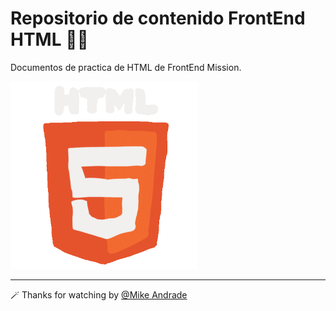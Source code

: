 # Repositorio de contenido FrontEnd HTML 🧑‍💻
Documentos de practica de HTML de FrontEnd Mission.
<p align="light"> <img src="https://raw.githubusercontent.com/otomer/otomer/master/assets/html.gif" width="300" hight="500"</p>
  
---
  
🪄 Thanks for watching  by [@Mike Andrade](https://github.com/Mike-std-cpu)
